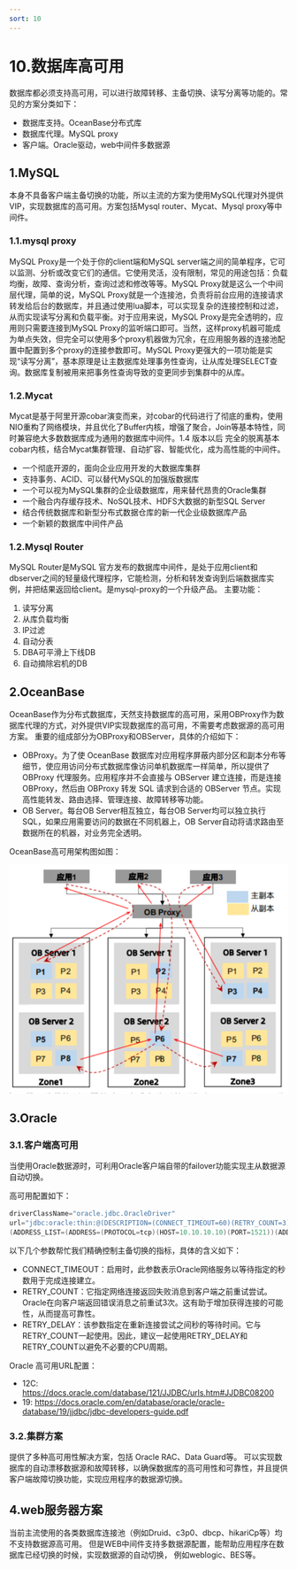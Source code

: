 ```yaml
---
sort: 10
---
```

# 10.数据库高可用

数据库都必须支持高可用，可以进行故障转移、主备切换、读写分离等功能的。常见的方案分类如下：
- 数据库支持。OceanBase分布式库
- 数据库代理。MySQL proxy
- 客户端。Oracle驱动，web中间件多数据源



## 1.MySQL

本身不具备客户端主备切换的功能，所以主流的方案为使用MySQL代理对外提供VIP，实现数据库的高可用。方案包括Mysql router、Mycat、Mysql proxy等中间件。

### 1.1.mysql proxy
MySQL Proxy是一个处于你的client端和MySQL server端之间的简单程序，它可以监测、分析或改变它们的通信。它使用灵活，没有限制，常见的用途包括：负载均衡，故障、查询分析，查询过滤和修改等等。MySQL Proxy就是这么一个中间层代理，简单的说，MySQL Proxy就是一个连接池，负责将前台应用的连接请求转发给后台的数据库，并且通过使用lua脚本，可以实现复杂的连接控制和过滤，从而实现读写分离和负载平衡。对于应用来说，MySQL Proxy是完全透明的，应用则只需要连接到MySQL Proxy的监听端口即可。当然，这样proxy机器可能成为单点失效，但完全可以使用多个proxy机器做为冗余，在应用服务器的连接池配置中配置到多个proxy的连接参数即可。MySQL Proxy更强大的一项功能是实现“读写分离”，基本原理是让主数据库处理事务性查询，让从库处理SELECT查询。数据库复制被用来把事务性查询导致的变更同步到集群中的从库。

### 1.2.Mycat
Mycat是基于阿里开源cobar演变而来，对cobar的代码进行了彻底的重构，使用NIO重构了网络模块，并且优化了Buffer内核，增强了聚合，Join等基本特性，同时兼容绝大多数数据库成为通用的数据库中间件。1.4 版本以后 完全的脱离基本cobar内核，结合Mycat集群管理、自动扩容、智能优化，成为高性能的中间件。

- 一个彻底开源的，面向企业应用开发的大数据库集群
- 支持事务、ACID、可以替代MySQL的加强版数据库
- 一个可以视为MySQL集群的企业级数据库，用来替代昂贵的Oracle集群
- 一个融合内存缓存技术、NoSQL技术、HDFS大数据的新型SQL Server
- 结合传统数据库和新型分布式数据仓库的新一代企业级数据库产品
- 一个新颖的数据库中间件产品

### 1.2.Mysql Router
MySQL Router是MySQL 官方发布的数据库中间件，是处于应用client和dbserver之间的轻量级代理程序，它能检测，分析和转发查询到后端数据库实例，并把结果返回给client。是mysql-proxy的一个升级产品。
主要功能：
1. 读写分离
2. 从库负载均衡
3.  IP过滤
4. 自动分表
5.  DBA可平滑上下线DB
6. 自动摘除宕机的DB

## 2.OceanBase

OceanBase作为分布式数据库，天然支持数据库的高可用，采用OBProxy作为数据库代理的方式，对外提供VIP实现数据库的高可用，不需要考虑数据源的高可用方案。
重要的组成部分为OBProxy和OBServer，具体的介绍如下：
- OBProxy。为了使 OceanBase 数据库对应用程序屏蔽内部分区和副本分布等细节，使应用访问分布式数据库像访问单机数据库一样简单，所以提供了 OBProxy 代理服务。应用程序并不会直接与 OBServer 建立连接，而是连接OBProxy，然后由 OBProxy 转发 SQL 请求到合适的 OBServer 节点。实现高性能转发、路由选择、管理连接、故障转移等功能。
- OB Server。每台OB Server相互独立，每台OB Server均可以独立执行SQL，如果应用需要访问的数据在不同机器上，OB Server自动将请求路由至数据所在的机器，对业务完全透明。

OceanBase高可用架构图如图：

![](img/gaokeyong/3efde45d.png)

## 3.Oracle

### 3.1.客户端高可用

当使用Oracle数据源时，可利用Oracle客户端自带的failover功能实现主从数据源自动切换。

高可用配置如下：
```java
driverClassName="oracle.jdbc.OracleDriver" 
url="jdbc:oracle:thin:@(DESCRIPTION=(CONNECT_TIMEOUT=60)(RETRY_COUNT=3)(RETRY_DELAY=3)
(ADDRESS_LIST=(ADDRESS=(PROTOCOL=tcp)(HOST=10.10.10.10)(PORT=1521))(ADDRESS=(PROTOCOL=tcp)(HOST=10.10.10.11)(PORT=1521))(load_balance=no)(failover=yes))(CONNECT_DATA=(SERVICE_NAME=platform1))(jndiname=basecodeDataSource))
```

以下几个参数帮忙我们精确控制主备切换的指标，具体的含义如下：
- CONNECT_TIMEOUT：启用时，此参数表示Oracle网络服务以等待指定的秒数用于完成连接建立。
- RETRY_COUNT：它指定网络连接返回失败消息到客户端之前重试尝试。Oracle在向客户端返回错误消息之前重试3次。这有助于增加获得连接的可能性，从而提高可靠性。
- RETRY_DELAY：该参数指定在重新连接尝试之间秒的等待时间。它与RETRY_COUNT一起使用。因此，建议一起使用RETRY_DELAY和RETRY_COUNT以避免不必要的CPU周期。

Oracle 高可用URL配置：
- 12C: https://docs.oracle.com/database/121/JJDBC/urls.htm#JJDBC08200
- 19: https://docs.oracle.com/en/database/oracle/oracle-database/19/jjdbc/jdbc-developers-guide.pdf

### 3.2.集群方案

提供了多种高可用性解决方案，包括 Oracle RAC、Data Guard等。
可以实现数据库的自动漂移数据源和故障转移，以确保数据库的高可用性和可靠性，并且提供客户端故障切换功能，实现应用程序的数据源切换。


## 4.web服务器方案

当前主流使用的各类数据库连接池（例如Druid、c3p0、dbcp、hikariCp等）均不支持数据源高可用。
但是WEB中间件支持多数据源配置，能帮助应用程序在数据库已经切换的时候，实现数据源的自动切换，
例如weblogic、BES等。